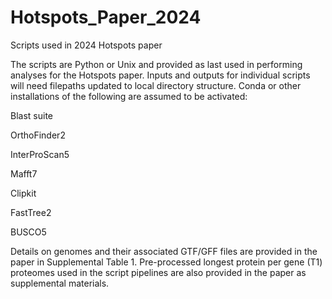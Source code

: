 # Hotspots_Paper_2024
Scripts used in 2024 Hotspots paper

The scripts are Python or Unix and provided as last used in performing analyses for the Hotspots paper. Inputs and outputs for individual scripts will need filepaths updated to local directory structure. Conda or other installations of the following are assumed to be activated:

Blast suite

OrthoFinder2

InterProScan5

Mafft7

Clipkit

FastTree2

BUSCO5

Details on genomes and their associated GTF/GFF files are provided in the paper in Supplemental Table 1. Pre-processed longest protein per gene (T1) proteomes used in the script pipelines are also provided in the paper as supplemental materials.

